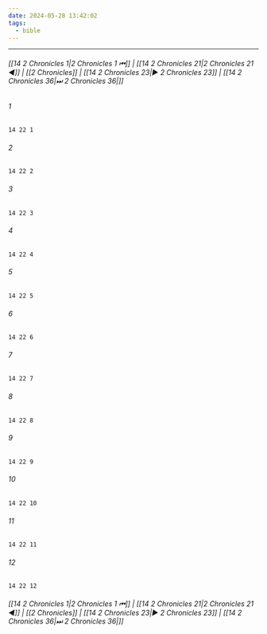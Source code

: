 ```yaml
---
date: 2024-05-28 13:42:02
tags:
  - bible
---
```

___

###### [[14 2 Chronicles 1|2 Chronicles 1 ⏮]] | [[14 2 Chronicles 21|2 Chronicles 21 ◀]] | [[2 Chronicles]] | [[14 2 Chronicles 23|▶ 2 Chronicles 23]] | [[14 2 Chronicles 36|⏭ 2 Chronicles 36|]]

###### 1
``` verse
14 22 1 
```
###### 2
``` verse
14 22 2 
```
###### 3
``` verse
14 22 3 
```
###### 4
``` verse
14 22 4 
```
###### 5
``` verse
14 22 5 
```
###### 6
``` verse
14 22 6 
```
###### 7
``` verse
14 22 7 
```
###### 8
``` verse
14 22 8 
```
###### 9
``` verse
14 22 9 
```
###### 10
``` verse
14 22 10 
```
###### 11
``` verse
14 22 11 
```
###### 12
``` verse
14 22 12 
```

###### [[14 2 Chronicles 1|2 Chronicles 1 ⏮]] | [[14 2 Chronicles 21|2 Chronicles 21 ◀]] | [[2 Chronicles]] | [[14 2 Chronicles 23|▶ 2 Chronicles 23]] | [[14 2 Chronicles 36|⏭ 2 Chronicles 36|]]

